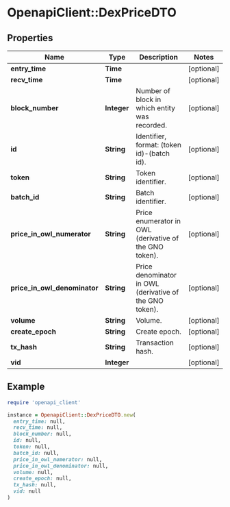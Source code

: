 # OpenapiClient::DexPriceDTO

## Properties

| Name | Type | Description | Notes |
| ---- | ---- | ----------- | ----- |
| **entry_time** | **Time** |  | [optional] |
| **recv_time** | **Time** |  | [optional] |
| **block_number** | **Integer** | Number of block in which entity was recorded. | [optional] |
| **id** | **String** | Identifier, format: (token id)-(batch id). | [optional] |
| **token** | **String** | Token identifier. | [optional] |
| **batch_id** | **String** | Batch identifier. | [optional] |
| **price_in_owl_numerator** | **String** | Price enumerator in OWL (derivative of the GNO token). | [optional] |
| **price_in_owl_denominator** | **String** | Price denominator in OWL (derivative of the GNO token). | [optional] |
| **volume** | **String** | Volume. | [optional] |
| **create_epoch** | **String** | Create epoch. | [optional] |
| **tx_hash** | **String** | Transaction hash. | [optional] |
| **vid** | **Integer** |  | [optional] |

## Example

```ruby
require 'openapi_client'

instance = OpenapiClient::DexPriceDTO.new(
  entry_time: null,
  recv_time: null,
  block_number: null,
  id: null,
  token: null,
  batch_id: null,
  price_in_owl_numerator: null,
  price_in_owl_denominator: null,
  volume: null,
  create_epoch: null,
  tx_hash: null,
  vid: null
)
```

